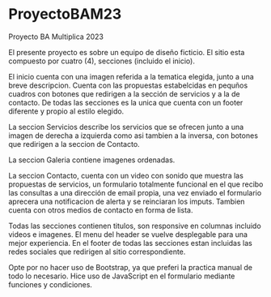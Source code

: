 # ProyectoBAM23
Proyecto BA Multiplica 2023

El presente proyecto es sobre un equipo de diseño ficticio. El sitio esta compuesto por cuatro (4), secciones (incluido el inicio).

El inicio cuenta con una imagen referida a la tematica elegida, junto a una breve descripcion. Cuenta con las propuestas estabelcidas en pequños cuadros con botones que redirigen a la sección de servicios 
y a la de contacto. De todas las secciones es la unica que cuenta con un footer diferente y propio al estilo elegido.

La seccion Servicios describe los servicios que se ofrecen junto a una imagen de derecha a izquierda como asi tambien a la inversa, con botones que redirigen a la seccion de Contacto.

La seccion Galeria contiene imagenes ordenadas.

La seccion Contacto, cuenta con un video con sonido que muestra las propuestas de servicios, un formulario totalmente funcional en el que recibo las consultas a una dirección de email propia, una vez enviado
el formulario aprecera una notificacion de alerta y se reinciaran los imputs. Tambien cuenta con otros medios de contacto en forma de lista.

Todas las secciones contienen titulos, son responsive en columnas incluido videos e imagenes. El menu del header se vuelve desplegable para una mejor experiencia. En el footer de todas las secciones estan
incluidas las redes sociales que redirigen al sitio correspondiente.

Opte por no hacer uso de Bootstrap, ya que preferi la practica manual de todo lo necesario. Hice uso de JavaScript en el formulario mediante funciones y condiciones.
